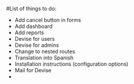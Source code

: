 #List of things to do:
- Add cancel button in forms
- Add dashboard
- Add reports
- Devise for users
- Devise for admins
- Change to nested routes
- Translation into Spanish
- Installation instructions (configuration options)
- Mail for Devise
- 
